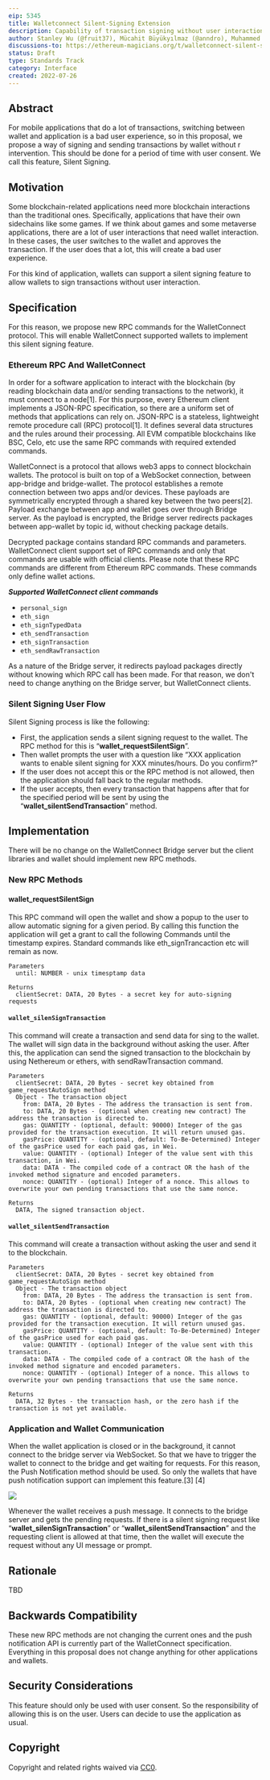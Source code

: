 ```yaml
---
eip: 5345
title: Walletconnect Silent-Signing Extension
description: Capability of transaction signing without user interaction for a period of time for walletconnect
author: Stanley Wu (@fruit37), Mücahit Büyükyılmaz (@anndro), Muhammed Emin Aydın (@muhammedea)
discussions-to: https://ethereum-magicians.org/t/walletconnect-silent-signing-extension/10137
status: Draft
type: Standards Track
category: Interface
created: 2022-07-26
---
```


## Abstract

For mobile applications that do a lot of transactions, switching between wallet and application is a bad user experience, so in this proposal, we propose a way of signing and sending transactions by wallet without r intervention. This should be done for a period of time with user consent. We call this feature, Silent Signing.

## Motivation

Some blockchain-related applications need more blockchain interactions than the traditional ones. Specifically, applications that have their own sidechains like some games. If we think about games and some metaverse applications, there are a lot of user interactions that need wallet interaction. In these cases, the user switches to the wallet and approves the transaction. If the user does that a lot, this will create a bad user experience.

For this kind of application, wallets can support a silent signing feature to allow wallets to sign transactions without user interaction.


## Specification

For this reason, we propose new RPC commands for the WalletConnect protocol. This will enable WalletConnect supported wallets to implement this silent signing feature.

### Ethereum RPC And WalletConnect

In order for a software application to interact with the blockchain (by reading blockchain data and/or sending transactions to the network), it must connect to a node[1]. For this purpose, every Ethereum client implements a JSON-RPC specification, so there are a uniform set of methods that applications can rely on. JSON-RPC is a stateless, lightweight remote procedure call (RPC) protocol[1]. It defines several data structures and the rules around their processing. All EVM compatible blockchains like BSC, Celo, etc use the same RPC commands with required extended commands.

WalletConnect is a protocol that allows web3 apps to connect blockchain wallets. The protocol is built on top of a WebSocket connection, between app-bridge and bridge-wallet. The protocol establishes a remote connection between two apps and/or devices. These payloads are symmetrically encrypted through a shared key between the two peers[2]. Payload exchange between app and wallet goes over through Bridge server. As the payload is encrypted, the Bridge server redirects packages between app-wallet by topic id, without checking package details.

Decrypted package contains standard RPC commands and parameters. WalletConnect client support set of RPC commands and only that commands are usable with official clients. Please note that these RPC commands are different from Ethereum RPC commands. These commands only define wallet actions.

***Supported WalletConnect client commands***
* `personal_sign`
* `eth_sign`
* `eth_signTypedData`
* `eth_sendTransaction`
* `eth_signTransaction`
* `eth_sendRawTransaction`

As a nature of the Bridge server, it redirects payload packages directly without knowing which RPC call has been made. For that reason, we don't need to change anything on the Bridge server, but WalletConnect clients.

### Silent Signing User Flow

Silent Signing process is like the following:

* First, the application sends a silent signing request to the wallet. The RPC method for this is “**wallet_requestSilentSign**”.
* Then wallet prompts the user with a question like “XXX application wants to enable silent signing for XXX minutes/hours. Do you confirm?”
* If the user does not accept this or the RPC method is not allowed, then the application should fall back to the regular methods.
* If the user accepts, then every transaction that happens after that for the specified period will be sent by using the “**wallet_silentSendTransaction**” method.

## Implementation

There will be no change on the WalletConnect Bridge server but the client libraries and wallet should implement new RPC methods.

### New RPC Methods

#### wallet_requestSilentSign
This RPC command will open the wallet and show a popup to the user to allow automatic signing for a given period. By calling this function the application will get a grant to call the following Commands until the timestamp expires. Standard commands like eth_signTrancaction etc will remain as now.

```
Parameters
  until: NUMBER - unix timesptamp data 

Returns
  clientSecret: DATA, 20 Bytes - a secret key for auto-signing requests
```

#### `wallet_silenSignTransaction`
This command will create a transaction and send data for sing to the wallet. The wallet will sign data in the background without asking the user. After this, the application can send the signed transaction to the blockchain by using Nethereum or ethers, with sendRawTransaction command.

```
Parameters
  clientSecret: DATA, 20 Bytes - secret key obtained from game_requestAutoSign method
  Object - The transaction object
    from: DATA, 20 Bytes - The address the transaction is sent from.
    to: DATA, 20 Bytes - (optional when creating new contract) The address the transaction is directed to.
    gas: QUANTITY - (optional, default: 90000) Integer of the gas provided for the transaction execution. It will return unused gas.
    gasPrice: QUANTITY - (optional, default: To-Be-Determined) Integer of the gasPrice used for each paid gas, in Wei.
    value: QUANTITY - (optional) Integer of the value sent with this transaction, in Wei.
    data: DATA - The compiled code of a contract OR the hash of the invoked method signature and encoded parameters.
    nonce: QUANTITY - (optional) Integer of a nonce. This allows to overwrite your own pending transactions that use the same nonce.
  
Returns
  DATA, The signed transaction object.
```

#### `wallet_silentSendTransaction`
This command will create a transaction without asking the user and send it to the blockchain.

```
Parameters
  clientSecret: DATA, 20 Bytes - secret key obtained from game_requestAutoSign method
  Object - The transaction object
    from: DATA, 20 Bytes - The address the transaction is sent from.
    to: DATA, 20 Bytes - (optional when creating new contract) The address the transaction is directed to.
    gas: QUANTITY - (optional, default: 90000) Integer of the gas provided for the transaction execution. It will return unused gas.
    gasPrice: QUANTITY - (optional, default: To-Be-Determined) Integer of the gasPrice used for each paid gas.
    value: QUANTITY - (optional) Integer of the value sent with this transaction.
    data: DATA - The compiled code of a contract OR the hash of the invoked method signature and encoded parameters.
    nonce: QUANTITY - (optional) Integer of a nonce. This allows to overwrite your own pending transactions that use the same nonce.

Returns
  DATA, 32 Bytes - the transaction hash, or the zero hash if the transaction is not yet available.
```

### Application and Wallet Communication
When the wallet application is closed or in the background, it cannot connect to the bridge server via WebSocket. So that we have to trigger the wallet to connect to the bridge and get waiting for requests. For this reason, the Push Notification method should be used. So only the wallets that have push notification support can implement this feature.[3] [4]

![](https://docs.walletconnect.com/assets/images/call-request-af4f9f2385303a6cd381c35f3b13b665.png)

Whenever the wallet receives a push message. It connects to the bridge server and gets the pending requests. If there is a silent signing request like “**wallet_silenSignTransaction**” or “**wallet_silentSendTransaction**” and the requesting client is allowed at that time, then the wallet will execute the request without any UI message or prompt.
## Rationale

TBD
## Backwards Compatibility
These new RPC methods are not changing the current ones and the push notification API is currently part of the WalletConnect specification. Everything in this proposal does not change anything for other applications and wallets.

## Security Considerations
This feature should only be used with user consent. So the responsibility of allowing this is on the user. Users can decide to use the application as usual.
## Copyright

Copyright and related rights waived via [CC0](../LICENSE.md).
